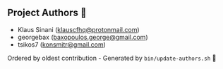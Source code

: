 ## Project Authors :tada:

- Klaus Sinani (<klauscfhq@protonmail.com>)
- georgebax (<baxopoulos.george@gmail.com>)
- tsikos7 (<konsmitr@gmail.com>)

Ordered by oldest contribution - Generated by `bin/update-authors.sh` :rocket:
